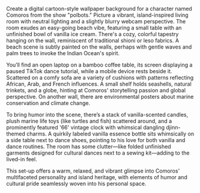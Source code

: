 Create a digital cartoon-style wallpaper background for a character named Comoros from the show "polbots." Picture a vibrant, island-inspired living room with neutral lighting and a slightly blurry webcam perspective. The room exudes an easy-going beach vibe, featuring a small table with an unfinished bowl of vanilla ice cream. There's a cozy, colorful tapestry hanging on the wall, reminiscent of traditional shioni or leso fabrics. A beach scene is subtly painted on the walls, perhaps with gentle waves and palm trees to invoke the Indian Ocean's spirit.

You’ll find an open laptop on a bamboo coffee table, its screen displaying a paused TikTok dance tutorial, while a mobile device rests beside it. Scattered on a comfy sofa are a variety of cushions with patterns reflecting African, Arab, and French influences. A small shelf holds seashells, natural trinkets, and a globe, hinting at Comoros' storytelling passion and global perspective. On another wall, there are environmental posters about marine conservation and climate change.

To bring humor into the scene, there’s a stack of vanilla-scented candles, plush marine life toys (like turtles and fish) scattered around, and a prominently featured '66' vintage clock with whimsical dangling djinn-themed charms. A quirkily labeled vanilla essence bottle sits whimsically on a side table next to dance shoes, pointing to his love for both vanilla and dance routines. The room has some clutter—like folded unfinished garments designed for cultural dances next to a sewing kit—adding to the lived-in feel.

This set-up offers a warm, relaxed, and vibrant glimpse into Comoros' multifaceted personality and island heritage, with elements of humor and cultural pride seamlessly woven into his personal space.